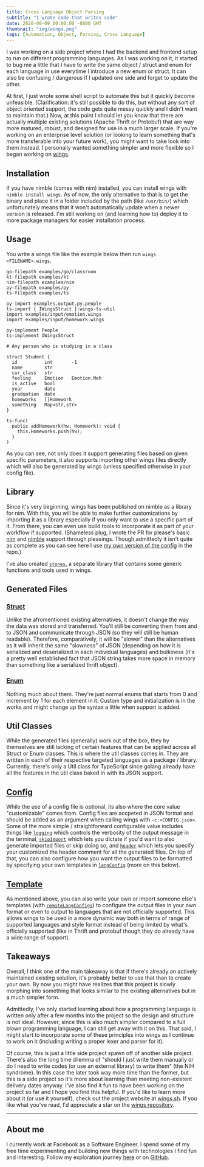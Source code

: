 ```yaml
---
title: Cross Language Object Parsing
subtitle: "I wrote code that writes code"
date: 2020-08-09 00:00:00 -0800 GMT
thumbnail: "img/wings.png"
tags: [Automation, Object, Parsing, Cross Language]
---
```


I was working on a side project where I had the backend and frontend setup to run on different programming languages. As I was working on it, it started to bug me a little that I have to write the same object / struct and enum for each language in use everytime I introduce a new enum or struct. It can also be confusing / dangerous if I updated one side and forget to update the other.

At first, I just wrote some shell script to automate this but it quickly become unfeasible. (Clarification: it's still possible to do this, but without any sort of object oriented support, the code gets quite messy quickly and I didn't want to maintain that.) Now, at this point I should let you know that there are actually multiple existing solutions (Apache Thrift or Protobuf) that are way more matured, robust, and designed for use in a much larger scale. If you're working on an enterprise level solution (or looking to learn something that's more transferable into your future work), you might want to take look into them instead. I personally wanted something simpler and more flexible so I began working on [wings](https://wings.sh).

## Installation 

If you have nimble (comes with nim) installed, you can install wings with `nimble install wings`. As of now, the only alternative to that is to get the binary and place it in a folder included by the path (like `/usr/bin/`) which unfortunately means that it won't automatically update when a newer version is released. I'm still working on (and learning how to) deploy it to more package managers for easier installation process.

## Usage

You write a wings file like the example below then run `wings <FILENAME>.wings`.

```
go-filepath examples/go/classroom
kt-filepath examples/kt
nim-filepath examples/nim
py-filepath examples/py
ts-filepath examples/ts

py-import examples.output.py.people
ts-import { IWingsStruct }:wings-ts-util
import examples/input/emotion.wings
import examples/input/homework.wings

py-implement People
ts-implement IWingsStruct

# Any person who is studying in a class

struct Student {
  id          int       -1
  name        str
  cur_class   str
  feeling     Emotion   Emotion.Meh
  is_active   bool
  year        date
  graduation  date
  homeworks   []Homework
  something   Map<str,str>
}

ts-func(
  public addHomework(hw: Homework): void {
    this.Homeworks.push(hw);
  }
)
```

As you can see, not only does it support generating files based on given specific parameters, it also supports importing other wings files directly which will also be generated by wings (unless specified otherwise in your config file).

## Library 

Since it's very beginning, wings has been published on nimble as a library for nim. With this, you will be able to make further customizations by importing it as a library especially if you only want to use a specific part of it. From there, you can even use build tools to incorporate it as part of your workflow if supported. (Shameless plug, I wrote the PR for please's basic [nim](https://github.com/thought-machine/pleasings/pull/29) and [nimble](https://github.com/thought-machine/pleasings/pull/31) support through pleasings. Though admittedly it isn't quite as complete as you can see here I use [my own version of the config](https://github.com/binhonglee/wings/blob/devel/build_defs/nim/nim.build_defs) in the repo.) 

I've also created [`stones`](https://github.com/binhonglee/stones), a separate library that contains some generic functions and tools used in wings. 

## Generated Files

### [Struct](https://wings.sh/#struct)

Unlike the afromentioned existing alternatives, it doesn't change the way the data was stored and transferred. You'll still be converting them from and to JSON and communicate through JSON (so they will still be human readable). Therefore, comparatively, it will be "slower" than the alternatives as it will inherit the same "slowness" of JSON (depending on how it is serialized and deserialized in each individual languages) and bulkiness (it's a pretty well established fact that JSON string takes more space in memory than something like a serialized thrift object). 

### [Enum](https://wings.sh/#enum)

Nothing much about them. They're just normal enums that starts from 0 and increment by 1 for each element in it. Custom type and initialization is in the works and might change up the syntax a little when support is added. 

## Util Classes

While the generated files (generally) work out of the box, they by themselves are still lacking of certain features that can be applied across all Struct or Enum classes. This is where the util classes comes in. They are written in each of their respective targeted languages as a package / library. Currently, there's only a Util class for TypeScript since golang already have all the features in the util class baked in with its JSON support. 

## [Config](https://wings.sh/config/)

While the use of a config file is optional, its also where the core value "customizable" comes from. Config files are accpeted in JSON format and should be added as an argument when calling wings with `-c:<CONFIG.json>`. Some of the more simple / straightforward configurable value includes things like [`logging`](https://wings.sh/config/#logging-int) which controls the verbosity of the output message in the terminal, [`skipImport`](https://wings.sh/config/#skipimport-bool) which lets you dictate if you'd want to also generate imported files or skip doing so, and [`header`](https://wings.sh/config/#header-str) which lets you specify your customized the header comment for all the generated files. On top of that, you can also configure how you want the output files to be formatted by specifying your own templates in [`langConfig`](https://wings.sh/config/#langconfigs-str) (more on this below).

## [Template](https://wings.sh/template/)

As mentioned above, you can also write your own or import someone else's templates (with [`remoteLangConfigs`](https://wings.sh/experimental/#remote-template)) to configure the output files in your own format or even to output to languages that are not officially supported. This allows wings to be used in a more dynamic way both in terms of range of supported languages and style format instead of being limited by what's officially supported (like in Thrift and protobuf though they do already have a wide range of support).

## Takeaways

Overall, I think one of the main takeaway is that if there's already an actively maintained existing solution, it's probably better to use that than to create your own. By now you might have realizes that this project is slowly morphing into something that looks similar to the existing alternatives but in a much simpler form. 

Admittedly, I've only started learning about how a programming language is written only after a few months into the project so the design and structure is not ideal. However, since this is also much simpler compared to a full blown programming language, I can still get away with it on this. That said, I might start to incorporate some of these principles into wings as I continue to work on it (including writing a proper lexer and parser for it). 

Of course, this is just a little side project spawn off of another side project. There's also the long time dilemma of "should I just write them manually or do I need to write codes (or use an external library) to write them" (the NIH syndrome). In this case the later took way more time than the former, but this is a side project so it's more about learning than meeting non-existent delivery dates anyway. I've also find it fun to have been working on the project so far and I hope you find this helpful. If you'd like to learn more about it (or use it yourself), check out the project website at [wings.sh](https://wings.sh). If you like what you've read, I'd appreciate a star on the [wings repository](https://github.com/binhonglee/wings).

---

## About me

I currently work at Facebook as a Software Engineer. I spend some of my free time experimenting and building new things with technologies I find fun and interesting. Follow my exploration journey [here](https://binhong.me/blog) or on [GitHub](https://github.com/binhonglee).
